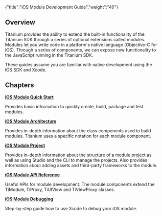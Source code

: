 {"title":"iOS Module Development Guide","weight":"40"}

## Overview

Titanium provides the ability to extend the built-in functionality of the Titanium SDK through a series of optional extensions called modules. Modules let you write code in a platform's native language (Objective-C for iOS). Through a series of components, we can expose new functionality to the JavaScript running in the Titanium SDK.

These guides assume you are familiar with native development using the iOS SDK and Xcode.

## Chapters

**[iOS Module Quick Start](/docs/appc/Titanium_SDK/Titanium_SDK_How-tos/Extending_Titanium_Mobile/iOS_Module_Development_Guide/iOS_Module_Quick_Start/)**

Provides basic information to quickly create, build, package and test modules.

**[iOS Module Architecture](/docs/appc/Titanium_SDK/Titanium_SDK_How-tos/Extending_Titanium_Mobile/iOS_Module_Development_Guide/iOS_Module_Architecture/)**

Provides in-depth information about the class components used to build modules. Titanium uses a specific notation for each module component.

**[iOS Module Project](/docs/appc/Titanium_SDK/Titanium_SDK_How-tos/Extending_Titanium_Mobile/iOS_Module_Development_Guide/iOS_Module_Project/)**

Provides in-depth information about the structure of a module project as well as using Studio and the CLI to manage the projects. Also provides information about adding assets and third-party frameworks to the module.

**[iOS Module API Reference](http://docs.appcelerator.com/module-apidoc/latest/ios/index.html)**

Useful APIs for module development. The module components extend the TiModule, TiProxy, TiUIView and TiViewProxy classes.

**[iOS Module Debugging](/docs/appc/Titanium_SDK/Titanium_SDK_How-tos/Extending_Titanium_Mobile/iOS_Module_Development_Guide/iOS_Module_Debugging/)**

Step-by-step guide how to use Xcode to debug your iOS module.
